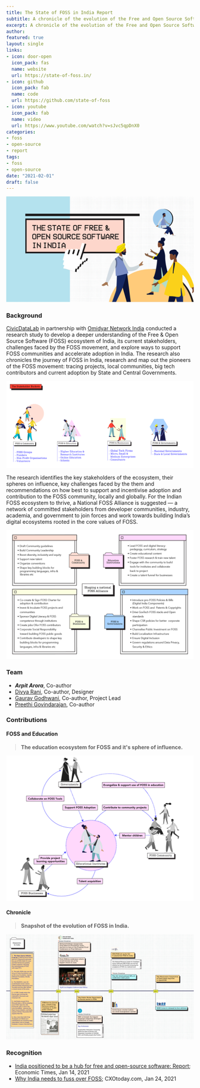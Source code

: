 ```yaml
---
title: The State of FOSS in India Report
subtitle: A chronicle of the evolution of the Free and Open Source Software (FOSS) ecosystem in India. Identifying key stakeholders, their challenges & recommendations to support the growth of a healthy community.
excerpt: A chronicle of the evolution of the Free and Open Source Software (FOSS) ecosystem in India. Identifying key stakeholders, their challenges & recommendations to support the growth of a healthy community.
author:
featured: true
layout: single
links:
- icon: door-open
  icon_pack: fas
  name: website
  url: https://state-of-foss.in/
- icon: github
  icon_pack: fab
  name: code
  url: https://github.com/state-of-foss
- icon: youtube
  icon_pack: fab
  name: video
  url: https://www.youtube.com/watch?v=sJvc5qpDnX0
categories:
- foss
- open-source
- report
tags:
- foss
- open-source
date: "2021-02-01"
draft: false
---
```


![FOSS logo](foss.png)

### Background

[CivicDataLab](https://civicdatalab.in/) in partnership with [Omidyar Network India](https://www.omidyarnetwork.in/) conducted a research study to develop a deeper understanding of the Free & Open Source Software (FOSS) ecosystem of India, its current stakeholders, challenges faced by the FOSS movement, and explore ways to support FOSS communities and accelerate adoption in India. The research also chronicles the journey of FOSS in India, research and map out the pioneers of the FOSS movement: tracing projects, local communities, big tech contributors and current adoption by State and Central Governments.

![](foss-stakeholders.png)

The research identifies the key stakeholders of the ecosystem, their spheres on influence, key challenges faced by the them and recommendations on how best to support and incentivise adoption and contribution to the FOSS community, locally and globally. For the Indian FOSS ecosystem to thrive, a National FOSS Alliance is suggested — a network of committed stakeholders from developer communities, industry, academia, and government to join forces and work towards building India’s digital ecosystems rooted in the core values of FOSS.

![](foss-alliance.png)

### Team

- **_Arpit Arora_**, Co-author
- [Divya Rani](https://www.linkedin.com/in/divya-rani-26a980b/), Co-author, Designer
- [Gaurav Godhwani](https://www.linkedin.com/in/gggodhwani), Co-author, Project Lead
- [Preethi Govindarajan](https://www.linkedin.com/in/preethi-govindarajan), Co-author

### Contributions

#### FOSS and Education

> **The education ecosystem for FOSS and it's sphere of influence.**

![](ed-sphere.png)

#### Chronicle

> **Snapshot of the evolution of FOSS in India.**

![](india-timeline.png)

### Recognition

- [India positioned to be a hub for free and open-source software: Report](https://economictimes.indiatimes.com/tech/information-tech/india-positioned-to-be-a-hub-for-free-and-open-source-software-report/articleshow/80270840.cms); Economic Times, Jan 14, 2021
- [Why India needs to fuss over FOSS](https://www.cxotoday.com/news-analysis/why-india-needs-to-fuss-over-foss/); CXOtoday.com, Jan 24, 2021
